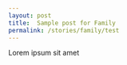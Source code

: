 ```yaml
---
layout: post
title:  Sample post for Family
permalink: /stories/family/test
---
```

Lorem ipsum sit amet
